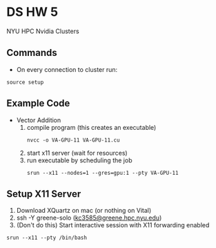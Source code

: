 # DS HW 5

NYU HPC Nvidia Clusters

## Commands
- On every connection to cluster run:
```
source setup
```

## Example Code
- Vector Addition
  1. compile program (this creates an executable)
      ```
      nvcc -o VA-GPU-11 VA-GPU-11.cu
      ```
  2. start x11 server (wait for resources)
  3. run executable by scheduling the job
      ```
      srun --x11 --nodes=1 --gres=gpu:1 --pty VA-GPU-11
      ```

## Setup X11 Server
1. Download XQuartz on mac (or nothing on Vital)
2. ssh -Y greene-solo (kc3585@greene.hpc.nyu.edu)
3. (Don't do this) Start interactive session with X11 forwarding enabled
```
srun --x11 --pty /bin/bash
```
